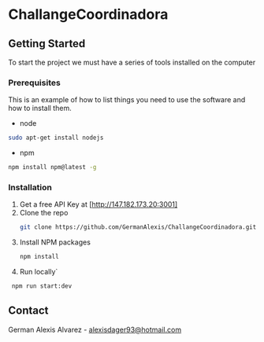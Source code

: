 # ChallangeCoordinadora



<!-- GETTING STARTED -->
## Getting Started

To start the project we must have a series of tools installed on the computer

### Prerequisites

This is an example of how to list things you need to use the software and how to install them.

 * node
  ```sh
 sudo apt-get install nodejs
  ```
 * npm
  ```sh
  npm install npm@latest -g
  ```
### Installation

1. Get a free API Key at [http://147.182.173.20:3001]
2. Clone the repo
   ```sh
   git clone https://github.com/GermanAlexis/ChallangeCoordinadora.git
   ```
3. Install NPM packages
   ```sh
   npm install
   ```
4. Run locally`
  ```sh
   npm run start:dev
   ```
   
   <!-- CONTACT -->
## Contact

German Alexis Alvarez - alexisdager93@hotmail.com

